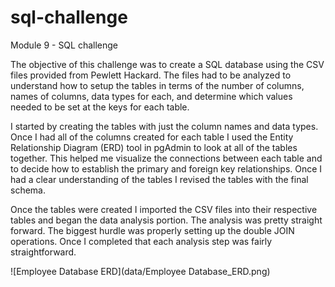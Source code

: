 # sql-challenge
Module 9 - SQL challenge

The objective of this challenge was to create a SQL database using the CSV files provided from Pewlett Hackard. The files had to be analyzed to understand how to setup the tables in terms of the number of columns, names of columns, data types for each, and determine which values needed to be set at the keys for each table.

I started by creating the tables with just the column names and data types. Once I had all of the columns created for each table I used the Entity Relationship Diagram (ERD) tool in pgAdmin to look at all of the tables together. This helped me visualize the connections between each table and to decide how to establish the primary and foreign key relationships. Once I had a clear understanding of the tables I revised the tables with the final schema.

Once the tables were created I imported the CSV files into their respective tables and began the data analysis portion. The analysis was pretty straight forward. The biggest hurdle was properly setting up the double JOIN operations. Once I completed that each analysis step was fairly straightforward.

![Employee Database ERD](data/Employee Database_ERD.png)

